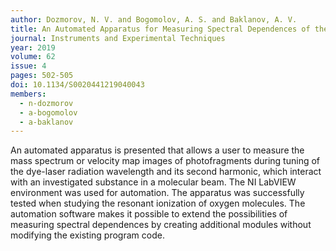 ```yaml
---
author: Dozmorov, N. V. and Bogomolov, A. S. and Baklanov, A. V.
title: An Automated Apparatus for Measuring Spectral Dependences of the Mass Spectra and Velocity Map Images of Photofragments
journal: Instruments and Experimental Techniques
year: 2019
volume: 62
issue: 4
pages: 502-505
doi: 10.1134/S0020441219040043
members:
  - n-dozmorov
  - a-bogomolov
  - a-baklanov
---
```

An automated apparatus is presented that allows a user to measure the mass spectrum 
or velocity map images of photofragments during tuning of the dye-laser radiation wavelength and 
its second harmonic, which interact with an investigated substance in a molecular beam. 
The NI LabVIEW environment was used for automation. The apparatus was successfully tested when studying 
the resonant ionization of oxygen molecules. The automation software makes it possible to extend 
the possibilities of measuring spectral dependences by creating additional modules without 
modifying the existing program code.
